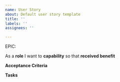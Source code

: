 ```yaml
---
name: User Story
about: Default user story template
title: ''
labels: ''
assignees: ''

---
```


EPIC: <epic>

As a **role** I want to **capability** so that **received benefit**

**Acceptance Criteria**

**Tasks**
